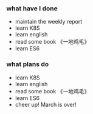 ### what have I done
* maintain the weekly report
* learn K8S
* learn english
* read some book 《一地鸡毛》
* learn ES6

### what plans do
* learn K8S
* learn english
* read some book 《一地鸡毛》
* learn ES6
* cheer up! March is over!

